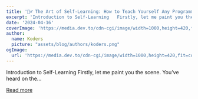 ```yaml
---
title: '🕵️‍♂️ The Art of Self-Learning: How to Teach Yourself Any Programming Concept 🤓'
excerpt: 'Introduction to Self-Learning   Firstly, let me paint you the scene. You’ve heard on the...'
date: '2024-04-16'
coverImage: 'https://media.dev.to/cdn-cgi/image/width=1000,height=420,fit=cover,gravity=auto,format=auto/https%3A%2F%2Fdev-to-uploads.s3.amazonaws.com%2Fuploads%2Farticles%2Futyycrqir0hm1lcpw732.png'
author:
  name: Koders
  picture: "assets/blog/authors/koders.png"
ogImage:
  url: 'https://media.dev.to/cdn-cgi/image/width=1000,height=420,fit=cover,gravity=auto,format=auto/https%3A%2F%2Fdev-to-uploads.s3.amazonaws.com%2Fuploads%2Farticles%2Futyycrqir0hm1lcpw732.png'
---
```


Introduction to Self-Learning   Firstly, let me paint you the scene. You’ve heard on the...

[Read more](https://dev.to/wasp/the-art-of-self-learning-how-to-teach-yourself-any-programming-concept-5de4)
